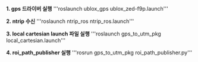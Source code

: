 **1. gps 드라이버 실행**
'''roslaunch ublox_gps ublox_zed-f9p.launch'''

**2. ntrip 수신**
'''roslaunch ntrip_ros ntrip_ros.launch'''

**3. local cartesian launch 파일 실행**
'''roslaunch gps_to_utm_pkg local_cartesian.launch'''

**4. roi_path_publisher 실행**
'''rosrun gps_to_utm_pkg roi_path_publisher.py'''

